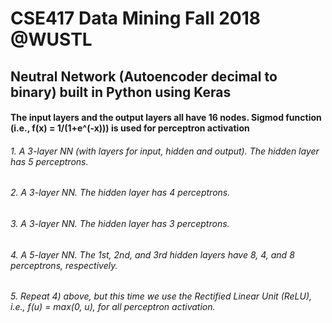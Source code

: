# CSE417 Data Mining Fall 2018 @WUSTL

## Neutral Network (Autoencoder decimal to binary) built in Python using Keras

#### The input layers and the output layers all have 16 nodes. Sigmod function (i.e., f(x) = 1/(1+e^(-x))) is used for perceptron activation 
###### 1.	A 3-layer NN (with layers for input, hidden and output). The hidden layer has 5 perceptrons. 
###### 2.	A 3-layer NN. The hidden layer has 4 perceptrons.
###### 3.	A 3-layer NN. The hidden layer has 3 perceptrons. 
###### 4.	A 5-layer NN. The 1st, 2nd, and 3rd hidden layers have 8, 4, and 8 perceptrons, respectively. 
###### 5.	Repeat 4) above, but this time we use the Rectified Linear Unit (ReLU), i.e., f(u) = max(0, u), for all perceptron activation. 
